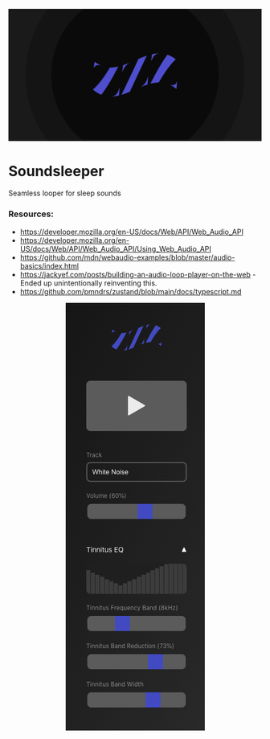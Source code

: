 ![Opengraph Image](https://github.com/daltonrowe/soundsleeper/blob/master/src/assets/img/opengraph.png?raw=true)

# Soundsleeper

Seamless looper for sleep sounds
### Resources:

- https://developer.mozilla.org/en-US/docs/Web/API/Web_Audio_API
- https://developer.mozilla.org/en-US/docs/Web/API/Web_Audio_API/Using_Web_Audio_API
- https://github.com/mdn/webaudio-examples/blob/master/audio-basics/index.html
- https://jackyef.com/posts/building-an-audio-loop-player-on-the-web - Ended up unintentionally reinventing this.
- https://github.com/pmndrs/zustand/blob/main/docs/typescript.md

<p align="center">
  <img src="https://github.com/daltonrowe/soundsleeper/blob/master/screenshot.png?raw=true" alt="Soundsleeper Screenshot" />
</p>